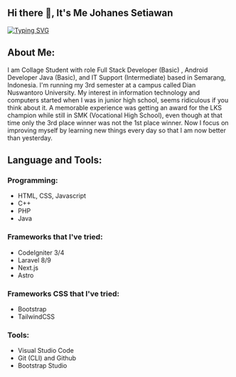 ## Hi there 👋, It's Me Johanes Setiawan

[![Typing SVG](https://readme-typing-svg.demolab.com?font=Fira+Code&pause=1000&width=435&lines=Front+End+Developer;Android+Developer+Java;IT+Support)](https://git.io/typing-svg)

## About Me:
I am Collage Student with role Full Stack Developer (Basic) , Android Developer Java (Basic), and IT Support (Intermediate) based in Semarang, Indonesia. I'm running my 3rd semester at a campus called Dian Nuswantoro University. My interest in information technology and computers started when I was in junior high school, seems ridiculous if you think about it. A memorable experience was getting an award for the LKS champion while still in SMK (Vocational High School), even though at that time only the 3rd place winner was not the 1st place winner. Now I focus on improving myself by learning new things every day so that I am now better than yesterday.

## Language and Tools:
### Programming: 
- HTML, CSS, Javascript
- C++
- PHP
- Java

### Frameworks that I've tried:
- CodeIgniter 3/4
- Laravel 8/9
- Next.js
- Astro

### Frameworks CSS that I've tried:
- Bootstrap
- TailwindCSS

### Tools:
- Visual Studio Code
- Git (CLI) and Github
- Bootstrap Studio
